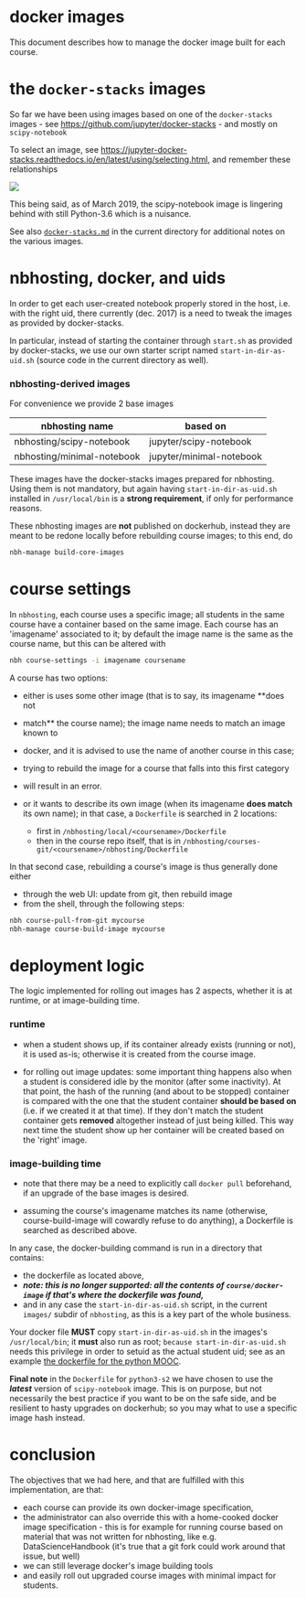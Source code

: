 # docker images

This document describes how to manage the docker image built for each course.

# the `docker-stacks` images

So far we have been using images based on one of the `docker-stacks` images - see https://github.com/jupyter/docker-stacks  - and mostly on `scipy-notebook`

To select an image, see https://jupyter-docker-stacks.readthedocs.io/en/latest/using/selecting.html, and remember these relationships

![](inherit-diagram.png)


This being said, as of March 2019, the scipy-notebook image is lingering behind with still Python-3.6 which is a nuisance.

See also [`docker-stacks.md`](docker-stacks.md) in the current directory for additional notes on the various images.

# nbhosting, docker, and uids

In order to get each user-created notebook properly stored in the host, i.e. with the right uid, there currently (dec. 2017) is a need to tweak the images as provided by docker-stacks.

In particular, instead of starting the container through `start.sh` as provided by docker-stacks, we use our own starter script named `start-in-dir-as-uid.sh` (source code in the current directory as well).


### nbhosting-derived images

For convenience we provide 2 base images

| nbhosting name | based on |
|----------------|----------|
| nbhosting/scipy-notebook | jupyter/scipy-notebook |
| nbhosting/minimal-notebook | jupyter/minimal-notebook |

These images have the docker-stacks images prepared for nbhosting.
Using them is not mandatory, but again having `start-in-dir-as-uid.sh` installed in `/usr/local/bin` is a **strong requirement**, if only for performance reasons.

These nbhosting images are **not** published on dockerhub, instead they are meant to be redone locally before rebuilding course images; to this end, do

```bash
nbh-manage build-core-images
```


# course settings

In `nbhosting`, each course uses a specific image; all students in the same course have a container based on the same image. Each course has an 'imagename'  associated to it; by default the image name is the same as the course name, but this can be altered with

```bash
nbh course-settings -i imagename coursename
```


A course has two options:

* either is uses some other image (that is to say, its imagename **does not
* match** the course name); the image name needs to match an image known to
* docker, and it is advised to use the name of another course in this case;
* trying to rebuild the image for a course that falls into this first category
* will result in an error.

* or it wants to describe its own image (when its imagename **does match** its own name); in that case, a `Dockerfile` is searched in 2 locations:
  * first in
   `/nbhosting/local/<coursename>/Dockerfile`
  * then in the course repo itself, that is in
  `/nbhosting/courses-git/<coursename>/nbhosting/Dockerfile`

In that second case, rebuilding a course's image is thus generally done either

* through the web UI: update from git, then rebuild image
* from the shell, through the following steps:

```bash
nbh course-pull-from-git mycourse
nbh-manage course-build-image mycourse
```


# deployment logic

The logic implemented for rolling out images has 2 aspects, whether it is at runtime, or at image-building time.

### runtime


* when a student shows up, if its container already exists (running or not), it is used as-is; otherwise it is created from the course image.

* for rolling out image updates: some important thing happens also when a student is considered idle by the monitor (after some inactivity). At that point, the hash of the running (and about to be stopped) container is compared with the one that the student container **should be based on** (i.e. if we created it at that time). If they don't match the student container gets **removed** altogether instead of just being killed. This way next time the student show up her container will be created based on the 'right' image.

### image-building time

* note that there may be a need to explicitly call `docker pull` beforehand, if an upgrade of the base images is desired.

* assuming the course's imagename matches its name (otherwise, course-build-image will cowardly refuse to do anything), a Dockerfile is searched as described above.

In any case, the docker-building command is run in a directory that contains:

* the dockerfile as located above,
* ***note: this is no longer supported: all the contents of `course/docker-image` if that's where the dockerfile was found,***
* and in any case the `start-in-dir-as-uid.sh` script, in the current `images/` subdir of `nbhosting`, as this is a key part of the whole business.

Your docker file **MUST** copy `start-in-dir-as-uid.sh` in the images's `/usr/local/bin`; it **must** also run as root; `because start-in-dir-as-uid.sh` needs this privilege in order to setuid as the actual student uid; see as an example [the dockerfile for the python MOOC](https://github.com/parmentelat/flotpython/blob/master/docker-image/nbhosting.Dockerfile).

**Final note** in the `Dockerfile` for `python3-s2` we have chosen to use the ***latest*** version of `scipy-notebook` image. This is on purpose, but not necessarily the best practice if you want to be on the safe side, and be resilient to hasty upgrades on dockerhub; so you may what to use a specific image hash instead.

# conclusion

The objectives that we had here, and that are fulfilled with this implementation, are that:

* each course can provide its own docker-image specification,
* the administrator can also override this with a home-cooked docker image specification - this is for example for running course based on material that was not written for nbhosting, like e.g. DataScienceHandbook (it's true that a git fork could work around that issue, but well)
* we can still leverage docker's image building tools
* and easily roll out upgraded course images with minimal impact for students.
